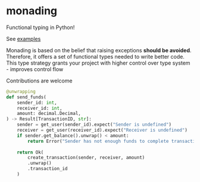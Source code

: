 # monading

Functional typing in Python!

See [examples](/examples/)

Monading is based on the belief that raising exceptions **should be avoided**. Therefore, it offers a set of functional types needed to write better code. This type strategy grants your project with higher control over type system - improves control flow

Contributions are welcome


```python
@unwrapping
def send_funds(
    sender_id: int, 
    receiver_id: int, 
    amount: decimal.Decimal,
) -> Result[TransactionID, str]:
    sender = get_user(sender_id).expect("Sender is undefined")
    receiver = get_user(receiver_id).expect("Receiver is undefined")
    if sender.get_balance().unwrap() < amount:
        return Error("Sender has not enough funds to complete transaction")
    
    return Ok(
        create_transaction(sender, receiver, amount)
        .unwrap()
        .transaction_id
    )
```